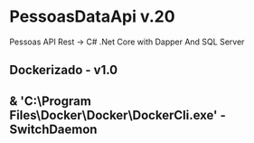 # PessoasDataApi v.20
Pessoas API Rest -> C# .Net Core with Dapper And SQL Server
## Dockerizado - v1.0
## & 'C:\Program Files\Docker\Docker\DockerCli.exe' -SwitchDaemon
